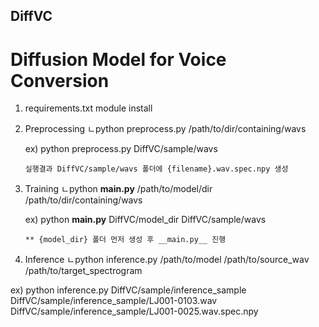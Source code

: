 ## DiffVC
# Diffusion Model for Voice Conversion

1. requirements.txt module install

2. Preprocessing
   ㄴpython preprocess.py /path/to/dir/containing/wavs

   ex) python preprocess.py DiffVC/sample/wavs

       실행결과 DiffVC/sample/wavs 폴더에 {filename}.wav.spec.npy 생성
   

3. Training
   ㄴpython __main.py__ /path/to/model/dir /path/to/dir/containing/wavs

   ex) python __main.py__ DiffVC/model_dir DiffVC/sample/wavs
  
       ** {model_dir} 폴더 먼저 생성 후 __main.py__ 진행

4. Inference
   ㄴpython inference.py /path/to/model /path/to/source_wav /path/to/target_spectrogram

  ex) python inference.py DiffVC/sample/inference_sample DiffVC/sample/inference_sample/LJ001-0103.wav DiffVC/sample/inference_sample/LJ001-0025.wav.spec.npy 
